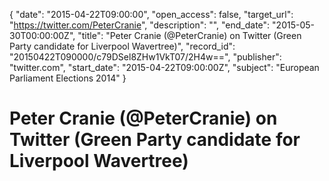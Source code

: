 {
  "date": "2015-04-22T09:00:00", 
  "open_access": false, 
  "target_url": "https://twitter.com/PeterCranie", 
  "description": "", 
  "end_date": "2015-05-30T00:00:00Z", 
  "title": "Peter Cranie (@PeterCranie) on Twitter (Green Party candidate for Liverpool Wavertree)", 
  "record_id": "20150422T090000/c79DSel8ZHw1VkT07/2H4w==", 
  "publisher": "twitter.com", 
  "start_date": "2015-04-22T09:00:00Z", 
  "subject": "European Parliament Elections 2014"
}

# Peter Cranie (@PeterCranie) on Twitter (Green Party candidate for Liverpool Wavertree)

